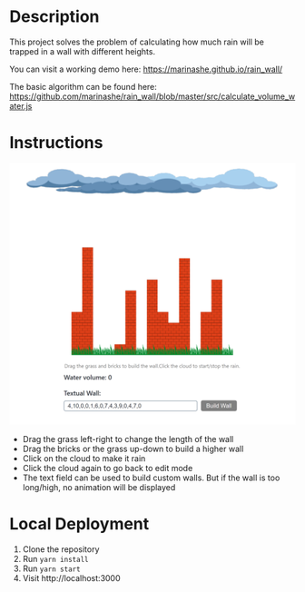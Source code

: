 # Description

This project solves the problem of calculating how much rain will be trapped in a wall with different heights.

You can visit a working demo here: https://marinashe.github.io/rain_wall/

The basic algorithm can be found here: https://github.com/marinashe/rain_wall/blob/master/src/calculate_volume_water.js

# Instructions

![](/demo.png)

* Drag the grass left-right to change the length of the wall
* Drag the bricks or the grass up-down to build a higher wall
* Click on the cloud to make it rain
* Click the cloud again to go back to edit mode
* The text field can be used to build custom walls. But if the wall is too long/high, no animation will be displayed


# Local Deployment

1. Clone the repository
2. Run `yarn install`
3. Run `yarn start`
4. Visit http://localhost:3000
